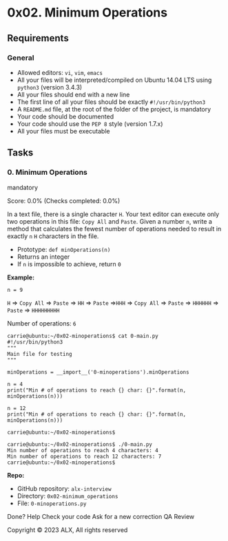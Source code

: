 # 0x02. Minimum Operations

## Requirements

### General

-   Allowed editors:  `vi`,  `vim`,  `emacs`
-   All your files will be interpreted/compiled on Ubuntu 14.04 LTS using  `python3`  (version 3.4.3)
-   All your files should end with a new line
-   The first line of all your files should be exactly  `#!/usr/bin/python3`
-   A  `README.md`  file, at the root of the folder of the project, is mandatory
-   Your code should be documented
-   Your code should use the  `PEP 8`  style (version 1.7.x)
-   All your files must be executable

## Tasks

### 0. Minimum Operations

mandatory

Score:  0.0%  (Checks completed: 0.0%)

In a text file, there is a single character  `H`. Your text editor can execute only two operations in this file:  `Copy All`  and  `Paste`. Given a number  `n`, write a method that calculates the fewest number of operations needed to result in exactly  `n`  `H`  characters in the file.

-   Prototype:  `def minOperations(n)`
-   Returns an integer
-   If  `n`  is impossible to achieve, return  `0`

**Example:**

`n = 9`

`H`  =>  `Copy All`  =>  `Paste`  =>  `HH`  =>  `Paste`  =>`HHH`  =>  `Copy All`  =>  `Paste`  =>  `HHHHHH`  =>  `Paste`  =>  `HHHHHHHHH`

Number of operations:  `6`

```
carrie@ubuntu:~/0x02-minoperations$ cat 0-main.py
#!/usr/bin/python3
"""
Main file for testing
"""

minOperations = __import__('0-minoperations').minOperations

n = 4
print("Min # of operations to reach {} char: {}".format(n, minOperations(n)))

n = 12
print("Min # of operations to reach {} char: {}".format(n, minOperations(n)))

carrie@ubuntu:~/0x02-minoperations$

```

```
carrie@ubuntu:~/0x02-minoperations$ ./0-main.py
Min number of operations to reach 4 characters: 4
Min number of operations to reach 12 characters: 7
carrie@ubuntu:~/0x02-minoperations$

```

**Repo:**

-   GitHub repository:  `alx-interview`
-   Directory:  `0x02-minimum_operations`
-   File:  `0-minoperations.py`

Done?  Help  Check your code  Ask for a new correction  QA Review

Copyright © 2023 ALX, All rights reserved
